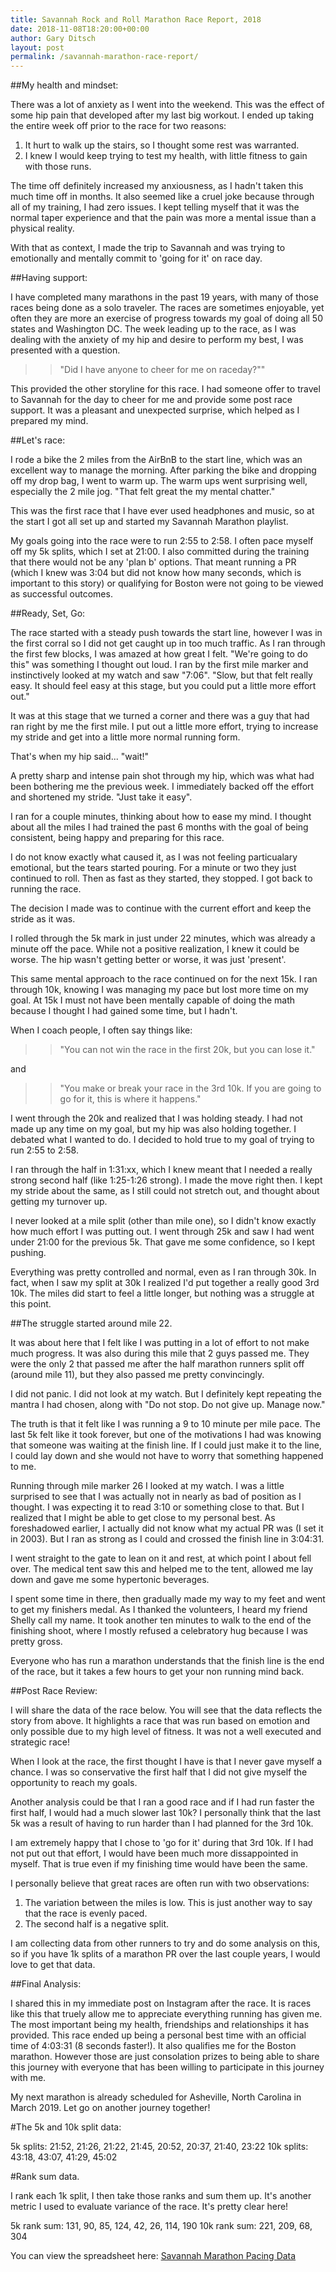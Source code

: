 ```yaml
---
title: Savannah Rock and Roll Marathon Race Report, 2018
date: 2018-11-08T18:20:00+00:00
author: Gary Ditsch
layout: post
permalink: /savannah-marathon-race-report/
---
```


##My health and mindset:

There was a lot of anxiety as I went into the weekend. This was the effect of some hip pain that developed after my last big workout. I ended up taking the entire week off prior to the race for two reasons: 

1. It hurt to walk up the stairs, so I thought some rest was warranted. 
2. I knew I would keep trying to test my health, with little fitness to gain with those runs. 

The time off definitely increased my anxiousness, as I hadn't taken this much time off in months. It also seemed like a cruel joke because through all of my training, I had zero issues. I kept telling myself that it was the normal taper experience and that the pain was more a mental issue than a physical reality.

With that as context, I made the trip to Savannah and was trying to emotionally and mentally commit to 'going for it' on race day. 

##Having support: 

I have completed many marathons in the past 19 years, with many of those races being done as a solo traveler. The races are sometimes enjoyable, yet often they are more an exercise of progress towards my goal of doing all 50 states and Washington DC. The week leading up to the race, as I was dealing with the anxiety of my hip and desire to perform my best, I was presented with a question. 

>> "Did I have anyone to cheer for me on raceday?""

This provided the other storyline for this race. I had someone offer to travel to Savannah for the day to cheer for me and provide some post race support. It was a pleasant and unexpected surprise, which helped as I prepared my mind. 

##Let's race: 

I rode a bike the 2 miles from the AirBnB to the start line, which was an excellent way to manage the morning. After parking the bike and dropping off my drop bag, I went to warm up. The warm ups went surprising well, especially the 2 mile jog. "That felt great the my mental chatter." 

This was the first race that I have ever used headphones and music, so at the start I got all set up and started my Savannah Marathon playlist. 

My goals going into the race were to run 2:55 to 2:58. I often pace myself off my 5k splits, which I set at 21:00. I also committed during the training that there would not be any 'plan b' options. That meant running a PR (which I knew was 3:04 but did not know how many seconds, which is important to this story) or qualifying for Boston were not going to be viewed as successful outcomes.

##Ready, Set, Go: 

The race started with a steady push towards the start line, however I was in the first corral so I did not get caught up in too much traffic. As I ran through the first few blocks, I was amazed at how great I felt. "We're going to do this" was something I thought out loud. I ran by the first mile marker and instinctively looked at my watch and saw "7:06". "Slow, but that felt really easy. It should feel easy at this stage, but you could put a little more effort out."

It was at this stage that we turned a corner and there was a guy that had ran right by me the first mile. I put out a little more effort, trying to increase my stride and get into a little more normal running form. 

That's when my hip said... "wait!"

A pretty sharp and intense pain shot through my hip, which was what had been bothering me the previous week. I immediately backed off the effort and shortened my stride. "Just take it easy". 

I ran for a couple minutes, thinking about how to ease my mind. I thought about all the miles I had trained the past 6 months with the goal of being consistent, being happy and preparing for this race. 

I do not know exactly what caused it, as I was not feeling particualary emotional, but the tears started pouring. For a minute or two they just continued to roll. Then as fast as they started, they stopped. I got back to running the race. 

The decision I made was to continue with the current effort and keep the stride as it was. 

I rolled through the 5k mark in just under 22 minutes, which was already a minute off the pace. While not a positive realization, I knew it could be worse. The hip wasn't getting better or worse, it was just 'present'. 

This same mental approach to the race continued on for the next 15k. I ran through 10k, knowing I was managing my pace but lost more time on my goal. At 15k I must not have been mentally capable of doing the math because I thought I had gained some time, but I hadn't. 

When I coach people, I often say things like: 

>>"You can not win the race in the first 20k, but you can lose it." 

and 

>>"You make or break your race in the 3rd 10k. If you are going to go for it, this is where it happens."

I went through the 20k and realized that I was holding steady. I had not made up any time on my goal, but my hip was also holding together. I debated what I wanted to do. I decided to hold true to my goal of trying to run 2:55 to 2:58. 

I ran through the half in 1:31:xx, which I knew meant that I needed a really strong second half (like 1:25-1:26 strong). I made the move right then. I kept my stride about the same, as I still could not stretch out, and thought about getting my turnover up. 

I never looked at a mile split (other than mile one), so I didn't know exactly how much effort I was putting out. I went through 25k and saw I had went under 21:00 for the previous 5k. That gave me some confidence, so I kept pushing. 

Everything was pretty controlled and normal, even as I ran through 30k. In fact, when I saw my split at 30k I realized I'd put together a really good 3rd 10k. The miles did start to feel a little longer, but nothing was a struggle at this point. 

##The struggle started around mile 22. 

It was about here that I felt like I was putting in a lot of effort to not make much progress. It was also during this mile that 2 guys passed me. They were the only 2 that passed me after the half marathon runners split off (around mile 11), but they also passed me pretty convincingly. 

I did not panic. I did not look at my watch. But I definitely kept repeating the mantra I had chosen, along with "Do not stop. Do not give up. Manage now."

The truth is that it felt like I was running a 9 to 10 minute per mile pace. The last 5k felt like it took forever, but one of the motivations I had was knowing that someone was waiting at the finish line. If I could just make it to the line, I could lay down and she would not have to worry that something happened to me. 

Running through mile marker 26 I looked at my watch. I was a little surprised to see that I was actually not in nearly as bad of position as I thought. I was expecting it to read 3:10 or something close to that. But I realized that I might be able to get close to my personal best. As foreshadowed earlier, I actually did not know what my actual PR was (I set it in 2003). But I ran as strong as I could and crossed the finish line in 3:04:31. 

I went straight to the gate to lean on it and rest, at which point I about fell over. The medical tent saw this and helped me to the tent, allowed me lay down and gave me some hypertonic beverages. 

I spent some time in there, then gradually made my way to my feet and went to get my finishers medal. As I thanked the volunteers, I heard my friend Shelly call my name. It took another ten minutes to walk to the end of the finishing shoot, where I mostly refused a celebratory hug because I was pretty gross. 

Everyone who has run a marathon understands that the finish line is the end of the race, but it takes a few hours to get your non running mind back. 

##Post Race Review: 

I will share the data of the race below. You will see that the data reflects the story from above. It highlights a race that was run based on emotion and only possible due to my high level of fitness. It was not a well executed and strategic race!

When I look at the race, the first thought I have is that I never gave myself a chance. I was so conservative the first half that I did not give myself the opportunity to reach my goals. 

Another analysis could be that I ran a good race and if I had run faster the first half, I would had a much slower last 10k? I personally think that the last 5k was a result of having to run harder than I had planned for the 3rd 10k. 

I am extremely happy that I chose to 'go for it' during that 3rd 10k. If I had not put out that effort, I would have been much more dissappointed in myself. That is true even if my finishing time would have been the same. 

I personally believe that great races are often run with two observations: 

1. The variation between the miles is low. This is just another way to say that the race is evenly paced. 
2. The second half is a negative split. 

I am collecting data from other runners to try and do some analysis on this, so if you have 1k splits of a marathon PR over the last couple years, I would love to get that data.

##Final Analysis: 

I shared this in my immediate post on Instagram after the race. It is races like this that truely allow me to appreciate everything running has given me. The most important being my health, friendships and relationships it has provided. This race ended up being a personal best time with an official time of 4:03:31 (8 seconds faster!). It also qualifies me for the Boston marathon. However those are just consolation prizes to being able to share this journey with everyone that has been willing to participate in this journey with me. 

My next marathon is already scheduled for Asheville, North Carolina in March 2019. Let go on another journey together!

#The 5k and 10k split data:

5k splits: 21:52, 21:26, 21:22, 21:45, 20:52, 20:37, 21:40, 23:22
10k splits: 43:18, 43:07, 41:29, 45:02

#Rank sum data. 

I rank each 1k split, I then take those ranks and sum them up. It's another metric I used to evaluate variance of the race. It's pretty clear here!

5k rank sum: 131, 90, 85, 124, 42, 26, 114, 190
10k rank sum: 221, 209, 68, 304

You can view the spreadsheet here: [Savannah Marathon Pacing Data](https://bit.ly/savannah-marathon-data)
































